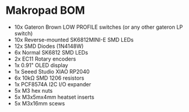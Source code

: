# Makropad BOM

- 10x Gateron Brown LOW PROFILE switches (or any other gateron LP switch)
- 10x Reverse-mounted SK6812MINI-E SMD LEDs
- 12x SMD Diodes (1N4148W)
- 6x Normal SK6812 SMD LEDs
- 2x EC11 Rotary encoders
- 1x 0.91" OLED display
- 1x Seeed Studio XIAO RP2040
- 6x 10kΩ SMD 1206 resistors
- 1x PCF8574A I2C I/O expander
- 5x M3 hex nuts
- 5x M3x5mx4mm heatset inserts
- 5x M3x16mm scews
